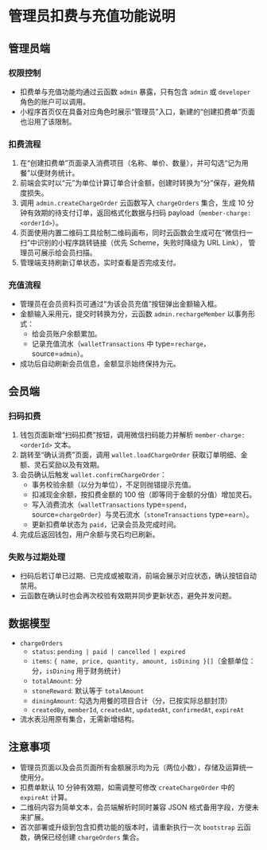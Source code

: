 # 管理员扣费与充值功能说明

## 管理员端

### 权限控制
- 扣费单与充值功能均通过云函数 `admin` 暴露，只有包含 `admin` 或 `developer` 角色的账户可以调用。
- 小程序首页仅在具备对应角色时展示“管理员”入口，新建的“创建扣费单”页面也沿用了该限制。

### 扣费流程
1. 在“创建扣费单”页面录入消费项目（名称、单价、数量），并可勾选“记为用餐”以便财务统计。
2. 前端会实时以“元”为单位计算订单合计金额，创建时转换为“分”保存，避免精度损失。
3. 调用 `admin.createChargeOrder` 云函数写入 `chargeOrders` 集合，生成 10 分钟有效期的待支付订单，返回格式化数据与扫码 payload（`member-charge:<orderId>`）。
4. 页面使用内置二维码工具绘制二维码画布，同时云函数会生成可在“微信扫一扫”中识别的小程序跳转链接（优先 Scheme，失败时降级为 URL Link），
   管理员可展示给会员扫描。
5. 管理端支持刷新订单状态，实时查看是否完成支付。

### 充值流程
- 管理员在会员资料页可通过“为该会员充值”按钮弹出金额输入框。
- 金额输入采用元，提交时转换为分，云函数 `admin.rechargeMember` 以事务形式：
  - 给会员账户余额累加。
  - 记录充值流水（`walletTransactions` 中 type=`recharge`，source=`admin`）。
- 成功后自动刷新会员信息，金额显示始终保持为元。

## 会员端

### 扫码扣费
1. 钱包页面新增“扫码扣费”按钮，调用微信扫码能力并解析 `member-charge:<orderId>` 文本。
2. 跳转至“确认消费”页面，调用 `wallet.loadChargeOrder` 获取订单明细、金额、灵石奖励以及有效期。
3. 会员确认后触发 `wallet.confirmChargeOrder`：
   - 事务校验余额（以分为单位），不足则抛错提示充值。
   - 扣减现金余额，按扣费金额的 100 倍（即等同于金额的分值）增加灵石。
   - 写入消费流水（`walletTransactions` type=`spend`，source=`chargeOrder`）与灵石流水（`stoneTransactions` type=`earn`）。
   - 更新扣费单状态为 `paid`，记录会员及完成时间。
4. 完成后返回钱包，用户余额与灵石均已刷新。

### 失败与过期处理
- 扫码后若订单已过期、已完成或被取消，前端会展示对应状态，确认按钮自动禁用。
- 云函数在确认时也会再次校验有效期并同步更新状态，避免并发问题。

## 数据模型
- `chargeOrders`
  - `status`: `pending | paid | cancelled | expired`
  - `items`: `{ name, price, quantity, amount, isDining }[]`（金额单位：分，`isDining` 用于财务统计）
  - `totalAmount`: 分
  - `stoneReward`: 默认等于 `totalAmount`
  - `diningAmount`: 勾选为用餐的项目合计（分，已按实际总额封顶）
  - `createdBy`, `memberId`, `createdAt`, `updatedAt`, `confirmedAt`, `expireAt`
- 流水表沿用原有集合，无需新增结构。

## 注意事项
- 管理员页面以及会员页面所有金额展示均为元（两位小数），存储及运算统一使用分。
- 扣费单默认 10 分钟有效期，如需调整可修改 `createChargeOrder` 中的 `expireAt` 计算。
- 二维码内容为简单文本，会员端解析时同时兼容 JSON 格式备用字段，方便未来扩展。
- 首次部署或升级到包含扣费功能的版本时，请重新执行一次 `bootstrap` 云函数，确保已经创建 `chargeOrders` 集合。
